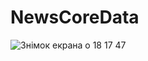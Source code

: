 # NewsCoreData
![Знімок екрана  о 18 17 47](https://user-images.githubusercontent.com/50370915/167663489-8c5d37d2-44a5-4a50-bae2-0c906ecd3e82.png)

